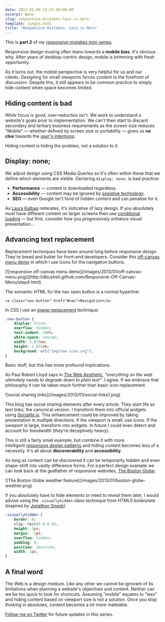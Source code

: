 ```yaml
---
date: 2013-01-09 13:27:50+00:00
excerpt: None
slug: responsive-mistakes-less-is-more
template: single.html
title: 'Responsive Mistakes: Less is More'
---
```


This is **part 2** of my [responsive mistakes mini-series](http://dbushell.com/2013/01/06/a-mini-series-of-responsive-mistakes/).

Responsive design musing often leans towards a **mobile bias**. It's obvious why. After years of desktop-centric design, mobile is brimming with fresh opportunity.

As it turns out, the mobile perspective is very helpful for us and our clients. Designing for small viewports forces content to the forefront of discussion. Despite this, it still appears to be common practice to simply hide content when space becomes limited.


## Hiding content is bad


While focus is good, over-reduction isn't. We work to understand a website's goals prior to implementation. We can't then start to discard secondary and tertiary business requirements as the screen size reduces. "Mobile" — whether defined by screen size or portability — gives us **no clue** towards the [user's intentions](http://dbushell.com/2012/03/23/the-mobile-fallacy/).

Hiding content is hiding the problem, not a solution to it.


## Display: none;


We adjust design using CSS Media Queries so it's often within these that we define which elements are visible. Declaring `display: none;` is bad practice:


* **Performance** — content is downloaded regardless.
* **Accessibility** — content may be ignored by [assistive technology](http://www.alistapart.com/articles/now-you-see-me/).
* **SEO** — even Google isn't fond of hidden content and can penalise for it.


As [Laura Kalbag](http://laurakalbag.com/display-none/) reiterates, it's indicative of lazy design. If you absolutely must have different content on larger screens then use [conditional loading](http://24ways.org/2011/conditional-loading-for-responsive-designs/) — but first, consider how you _progressively enhance_ visual presentation…


## Advancing text replacement


Replacement techniques have been around long before responsive design. They're bread and butter for front-end developers. Consider this [off-canvas menu demo](http://dbushell.github.com/Responsive-Off-Canvas-Menu/step4.html) in which I use icons for the navigation buttons.

<p class="b-post__image">[![responsive off-canvas menu demo](/images/2013/01/off-canvas-menu.png)](http://dbushell.github.com/Responsive-Off-Canvas-Menu/step4.html)</p>

The semantic HTML for the nav open button is a normal hyperlink:

````markup
<a class="nav-button" href="#nav">Navigation</a>
````

In CSS I use an [image replacement](http://www.zeldman.com/2012/03/01/replacing-the-9999px-hack-new-image-replacement/) technique:

````css
.nav-button {
    display: block;
    overflow: hidden;
    text-indent: 100%;
    white-space: nowrap;
    width: 1.875em;
    height: 1.875em;
    background: url("img/nav-icon.svg");
}
````

Basic stuff, but this has more profound implications.

As Paul Robert Lloyd says in [The Web Aesthetic](http://www.alistapart.com/articles/the-web-aesthetic/), _"everything on the web ultimately needs to degrade down to plain text"_. I agree. If we embrace that philosophy it can be taken much further than basic icon replacement.

<p class="b-post__image">![social sharing links](/images/2013/01/social-links1.png)</p>

This blog has social sharing elements after every article. They start life as text links; the canonical version. I transform them into official widgets using [Socialite.js](http://socialitejs.com/). This enhancement could be improved by taking presentation in multiple directions. If the viewport is small, use icons. If the viewport is large, transform into widgets. In future I could even detect and account for _bandwidth_ (they're deceptively heavy).

This is still a fairly small example, but combine it with more intelligent [responsive design patterns](http://bradfrost.github.com/this-is-responsive/patterns.html) and hiding content becomes less of a necessity. It's all about **discoverability** and **accessibility**.

As long as content can be discovered it can be temporarily hidden and even shape-shift into vastly difference forms. For a perfect design example we can look back at the godfather of responsive websites, [The Boston Globe](http://www.bostonglobe.com/):

<p class="b-post__image">![The Boston Globe weather feature](/images/2013/01/boston-globe-weather.png)</p>

If you absolutely have to hide elements or need to reveal them later, I would advise using the `.visuallyhidden` class technique from HTML5 boilerplate (inspired by [Jonathon Snook](http://snook.ca/archives/html_and_css/hiding-content-for-accessibility)):

````css
.visuallyhidden {
    border: 0;
    clip: rect(0 0 0 0);
    height: 1px;
    margin: -1px;
    overflow: hidden;
    padding: 0;
    position: absolute;
    width: 1px;
}
````



## A final word


The Web is a design medium. Like any other we cannot be ignorant of its limitations when planning a website's objectives and content. Neither can we be too quick to look for shortcuts. Assuming "mobile" equates to "less" and hiding content based on viewport size is not a solution. Once you stop thinking in absolutes, content becomes a lot more malleable.

[Follow me on Twitter](http://twitter.com/dbushell) for future updates in this series.
